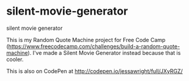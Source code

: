 # silent-movie-generator
silent movie generator

This is my Random Quote Machine project for Free Code Camp (https://www.freecodecamp.com/challenges/build-a-random-quote-machine). I've made a Silent Movie Generator instead because that is cooler. 

This is also on CodePen at http://codepen.io/jessawright/full/JXyRGZ/
